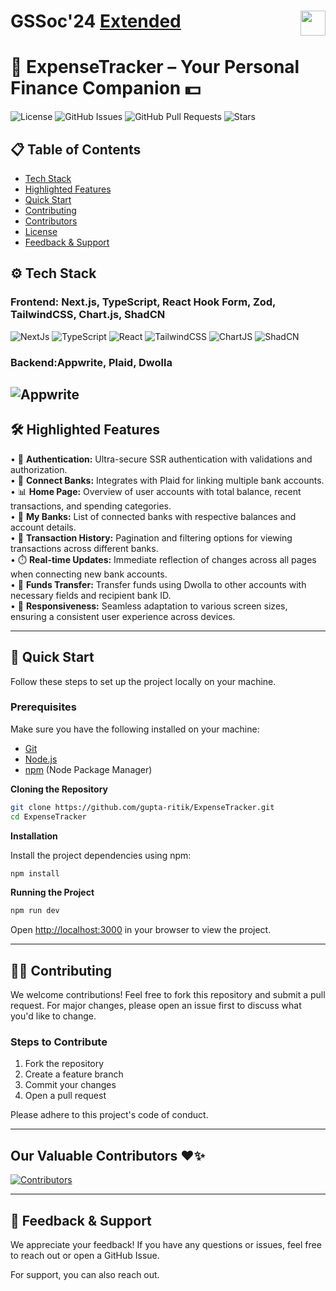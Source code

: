 # GSSoc'24  <a href="https://codeittool.netlify.app">Extended<img src="https://user-images.githubusercontent.com/63473496/153487849-4f094c16-d21c-463e-9971-98a8af7ba372.png" height=40px align=right></a>

# 🌟 ExpenseTracker – Your Personal Finance Companion 💵


![License](https://cdn.prod.website-files.com/5e0f1144930a8bc8aace526c/65dd9eb5aaca434fac4f1c34_License-MIT-blue.svg)
![GitHub Issues](https://img.shields.io/github/issues/gupta-ritik/ExpenseTracker)
![GitHub Pull Requests](https://img.shields.io/github/issues-pr/gupta-ritik/ExpenseTracker)
![Stars](https://img.shields.io/github/stars/gupta-ritik/ExpenseTracker)

## 📋 Table of Contents
- [Tech Stack](#-tech-stack)
- [Highlighted Features](#-highlighted-features)
- [Quick Start](#-quick-start)
- [Contributing](#-contributing)
- [Contributors](#our-valuable-contributors-)
- [License](#-license)
- [Feedback & Support](#-feedback--support)

## ⚙️ Tech Stack
### Frontend: Next.js, TypeScript, React Hook Form, Zod, TailwindCSS, Chart.js, ShadCN
![NextJs](https://img.shields.io/badge/next%20js-000000?style=for-the-badge&logo=nextdotjs&logoColor=white) 
![TypeScript](https://img.shields.io/badge/TypeScript-007ACC?style=for-the-badge&logo=typescript&logoColor=white) 
![React](https://img.shields.io/badge/React-20232A?style=for-the-badge&logo=react&logoColor=61DAFB)
![TailwindCSS](https://img.shields.io/badge/Tailwind_CSS-38B2AC?style=for-the-badge&logo=tailwind-css&logoColor=white) 
![ChartJS](https://img.shields.io/badge/Chart%20js-FF6384?style=for-the-badge&logo=chartdotjs&logoColor=white) 
![ShadCN](https://img.shields.io/badge/shadcn%2Fui-000000?style=for-the-badge&logo=shadcnui&logoColor=white) 
 
### Backend:Appwrite, Plaid, Dwolla
![Appwrite](https://img.shields.io/badge/Appwrite-F02E65?style=for-the-badge&logo=Appwrite&logoColor=black) 
---

## 🛠️ Highlighted Features 

 • 🔐 **Authentication:** Ultra-secure SSR authentication with validations and authorization.  
 • 🔗 **Connect Banks:** Integrates with Plaid for linking multiple bank accounts.  
 • 📊 **Home Page:** Overview of user accounts with total balance, recent transactions, and spending categories.  
 • 🏦 **My Banks:** List of connected banks with respective balances and account details.  
 • 📝 **Transaction History:** Pagination and filtering options for viewing transactions across different banks.  
 • ⏱️ **Real-time Updates:** Immediate reflection of changes across all pages when connecting new bank accounts.  
 • 💸 **Funds Transfer:** Transfer funds using Dwolla to other accounts with necessary fields and recipient bank ID.  
 • 📱 **Responsiveness:** Seamless adaptation to various screen sizes, ensuring a consistent user experience across devices.

---

## 🤸 Quick Start

Follow these steps to set up the project locally on your machine.

### Prerequisites

Make sure you have the following installed on your machine:

- [Git](https://git-scm.com/)
- [Node.js](https://nodejs.org/en)
- [npm](https://www.npmjs.com/) (Node Package Manager)

**Cloning the Repository**

```bash
git clone https://github.com/gupta-ritik/ExpenseTracker.git
cd ExpenseTracker
```

**Installation**

Install the project dependencies using npm:

```bash
npm install
```

**Running the Project**
```bash
npm run dev
```

Open [http://localhost:3000](http://localhost:3000) in your browser to view the project.


---


## 👨‍💻 Contributing

We welcome contributions! Feel free to fork this repository and submit a pull request. For major changes, please open an issue first to discuss what you'd like to change.

### Steps to Contribute
1. Fork the repository
2. Create a feature branch
3. Commit your changes
4. Open a pull request

Please adhere to this project's code of conduct.

---

## Our Valuable Contributors ❤️✨
[![Contributors](https://contrib.rocks/image?repo=gupta-ritik/ExpenseTracker)]((https://github.com/gupta-ritik/ExpenseTracker/graphs/contributors))


---

## 💬 Feedback & Support

We appreciate your feedback! If you have any questions or issues, feel free to reach out or open a GitHub Issue.

For support, you can also reach out.
